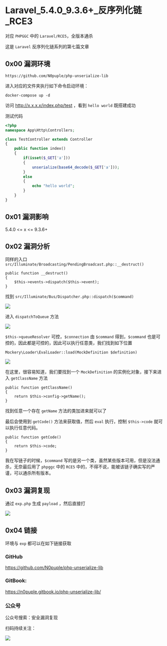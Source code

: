 # Laravel_5.4.0_9.3.6+\_反序列化链_RCE3

对应 `PHPGGC` 中的 `Laravel/RCE5`，全版本通杀

这是 `Laravel` 反序列化链系列的第七篇文章

## 0x00 漏洞环境

```
https://github.com/N0puple/php-unserialize-lib
```

进入对应的文件夹执行如下命令启动环境：

```
docker-compose up -d
```

访问 http://x.x.x.x/index.php/test ，看到 `hello world` 既搭建成功

测试代码

```php
<?php
namespace App\Http\Controllers;

class TestController extends Controller
{
	public function index()
	{
		if(isset($_GET['a']))
		{
			unserialize(base64_decode($_GET['a']));
		}
		else
		{
			echo "hello world";
		}
	}
}
```

## 0x01 漏洞影响

5.4.0 <= x <= 9.3.6+

## 0x02 漏洞分析

同样的入口  `src/Illuminate/Broadcasting/PendingBroadcast.php::__destruct()`

```
public function __destruct()
{
    $this->events->dispatch($this->event);
}
```

找到 `src/Illuminate/Bus/Dispatcher.php::dispatch($command)` 

![](https://gitee.com/N0puple/picgo/raw/master/img/20220905205855.png)

进入 `dispatchToQueue` 方法

![](https://gitee.com/N0puple/picgo/raw/master/img/20220905224039.png)

`$this->queueResolver` 可控，`$connection` 由 `$command` 得到，`$command` 也是可控的，因此都是可控的，因此可以执行任意类，我们找到如下位置

`Mockery\Loader\EvalLoader::load(MockDefinition $definition)` 

![](https://gitee.com/N0puple/picgo/raw/master/img/20220919143348.png)

在这里，很容易知道，我们要找到一个 `MockDefinition` 的实例化对象，接下来进入 `getClassName` 方法

```
public function getClassName()
{
    return $this->config->getName();
}
```

找到任意一个存在 `getName` 方法的类加进来就可以了

最后会使用到 `getCode()` 方法来获取值，然后 `eval` 执行，控制 `$this->code` 就可以执行任意代码。

```
public function getCode()
{
    return $this->code;
}
```

我在写链子的时候，`$command` 写的是另一个类，虽然某些版本可用，但是没法通杀，无奈最后用了 `phpggc` 中的 `RCE5` 中的，不得不说，能被该链子确实写的严谨，可以通杀所有版本。

## 0x03 漏洞复现

通过 `exp.php` 生成 `payload` ，然后直接打

![](https://gitee.com/N0puple/picgo/raw/master/img/20220919113028.png)

## 0x04 链接

环境与 `exp` 都可以在如下链接获取

### GitHub

https://github.com/N0puple/php-unserialize-lib

### GitBook:

https://n0puple.gitbook.io/php-unserialize-lib/

### 公众号

公众号搜索：安全漏洞复现

扫码持续关注：

![](https://gitee.com/N0puple/picgo/raw/master/img/qrcode_for_gh_a41358b842dd_430.jpg)

